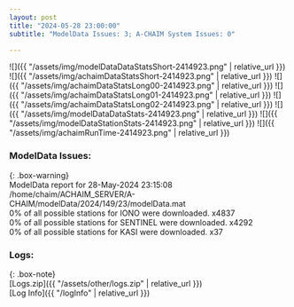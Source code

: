 ```yaml
---
layout: post
title: "2024-05-28 23:00:00"
subtitle: "ModelData Issues: 3; A-CHAIM System Issues: 0"

---
```


![]({{ "/assets/img/modelDataDataStatsShort-2414923.png" | relative_url }})
![]({{ "/assets/img/achaimDataStatsShort-2414923.png" | relative_url }})
![]({{ "/assets/img/achaimDataStatsLong00-2414923.png" | relative_url }})
![]({{ "/assets/img/achaimDataStatsLong01-2414923.png" | relative_url }})
![]({{ "/assets/img/achaimDataStatsLong02-2414923.png" | relative_url }})
![]({{ "/assets/img/modelDataDataStats-2414923.png" | relative_url }})
![]({{ "/assets/img/modelDataStationStats-2414923.png" | relative_url }})
![]({{ "/assets/img/achaimRunTime-2414923.png" | relative_url }})


### ModelData Issues:  
  
{: .box-warning}  
 ModelData report for 28-May-2024 23:15:08   
 /home/chaim/ACHAIM_SERVER/A-CHAIM/modelData/2024/149/23/modelData.mat   
 0% of all possible stations for IONO were downloaded. x4837   
 0% of all possible stations for SENTINEL were downloaded. x4292   
 0% of all possible stations for KASI were downloaded. x37   
  


### Logs:  
  
{: .box-note}  
[Logs.zip]({{ "/assets/other/logs.zip" | relative_url }})  
[Log Info]({{ "/logInfo" | relative_url }})  
